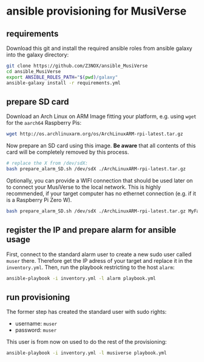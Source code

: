 # ansible provisioning for MusiVerse

## requirements
Download this git and install the required ansible roles from ansible galaxy into the galaxy directory:
```sh
git clone https://github.com/Z3NOX/ansible_MusiVerse
cd ansible_MusiVerse
export ANSIBLE_ROLES_PATH="$(pwd)/galaxy"
ansible-galaxy install -r requirements.yml
```

## prepare SD card
Download an Arch Linux on ARM Image fitting your platform, e.g. using `wget` for the `aarch64` Raspberry Pis: 
```sh
wget http://os.archlinuxarm.org/os/ArchLinuxARM-rpi-latest.tar.gz
```

Now prepare an SD card using this image. **Be aware** that all contents of this card will be completely removed by this process. 

```sh
# replace the X from /dev/sdX:
bash prepare_alarm_SD.sh /dev/sdX ./ArchLinuxARM-rpi-latest.tar.gz
```

Optionally, you can provide a WIFI connection that should be used later on to connect your MusiVerse to the local network. This is highly recommended, if your target computer has no ethernet connection (e.g. if it is a Raspberry Pi Zero W).

```sh
bash prepare_alarm_SD.sh /dev/sdX ./ArchLinuxARM-rpi-latest.tar.gz MyFancyWifiSSID MyFancyWifiPassphrase
```

## register the IP and prepare alarm for ansible usage
First, connect to the standard alarm user to create a new sudo user called `muser` there.
Therefore get the IP adress of your target and replace it in the `inventory.yml`.
Then, run the playbook restricting to the host `alarm`:
```sh
ansible-playbook -i inventory.yml -l alarm playbook.yml
```

## run provisioning
The former step has created the standard user with sudo rights:
- username: `muser`
- password: `muser`

This user is from now on used to do the rest of the provisioning:

```sh
ansible-playbook -i inventory.yml -l musiverse playbook.yml
```
